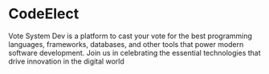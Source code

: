 # CodeElect
Vote System Dev is a platform to cast your vote for the best programming languages, frameworks, databases, and other tools that power modern software development. Join us in celebrating the essential technologies that drive innovation in the digital world
